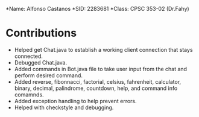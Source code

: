 *Name: Alfonso Castanos
*SID: 2283681
*Class: CPSC 353-02 (Dr.Fahy)

# Contributions 
* Helped get Chat.java to establish a working client connection that stays connected.
* Debugged Chat.java.
* Added commands in Bot.java file to take user input from the chat and perform desired command.
* Added reverse, fibonnacci, factorial, celsius, fahrenheit, calculator, binary, decimal, palindrome, countdown, help, and command info comamnds.
* Added exception handling to help prevent errors.
* Helped with checkstyle and debugging.
